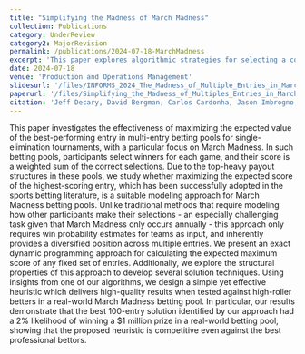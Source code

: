 ```yaml
---
title: "Simplifying the Madness of March Madness"
collection: Publications
category: UnderReview
category2: MajorRevision
permalink: /publications/2024-07-18-MarchMadness
excerpt: 'This paper explores algorithmic strategies for selecting a competitive set of entries for sports betting pools in March Madness.'
date: 2024-07-18
venue: 'Production and Operations Management'
slidesurl: '/files/INFORMS_2024_The_Madness_of_Multiple_Entries_in_March_Madness.pdf'
paperurl: '/files/Simplifying_the_Madness_of_Multiples_Entries_in_March_Madness.pdf'
citation: 'Jeff Decary, David Bergman, Carlos Cardonha, Jason Imbrogno, and Andrea Lodi (2024). "Simplifying the Madness of March Madness"; URL https://arxiv.org/abs/2407.13438.'
---
```


This paper investigates the effectiveness of maximizing the expected value of the best-performing entry in multi-entry betting pools for single-elimination tournaments, with a particular focus on March Madness. In such betting pools, participants select winners for each game, and their score is a weighted sum of the correct selections. Due to the top-heavy payout structures in these pools, we study whether maximizing the expected score of the highest-scoring entry, which has been successfully adopted in the sports betting literature, is a suitable modeling approach for March Madness betting pools. Unlike traditional methods that require modeling how other participants make their selections - an especially challenging task given that March Madness only occurs annually - this approach only requires win probability estimates for teams as input, and inherently provides a diversified position across multiple entries. We present an exact dynamic programming approach for calculating the expected maximum score of any fixed set of entries. Additionally, we explore the structural properties of this approach to develop several solution techniques. Using insights from one of our algorithms, we design a simple yet effective heuristic which delivers high-quality results when tested against high-roller betters in a real-world March Madness betting pool. In particular, our results demonstrate that the best 100-entry solution identified by our approach had a 2% likelihood of winning a $1 million prize in a real-world betting pool, showing that the proposed heuristic is competitive even against the best professional bettors.


